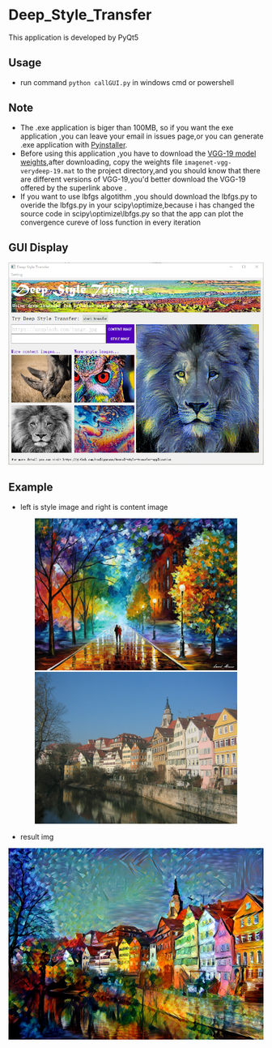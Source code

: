 # Deep_Style_Transfer
This application is developed by PyQt5

## Usage
* run command `python callGUI.py` in windows cmd or powershell
## Note
* The .exe application is biger than 100MB, so if you want the exe application ,you can leave your email in issues page,or you can generate .exe application with [Pyinstaller](https://github.com/pyinstaller/pyinstaller).
* Before using this application ,you have to download the [VGG-19 model weights](http://www.vlfeat.org/matconvnet/pretrained/),after downloading, copy the weights file `imagenet-vgg-verydeep-19.mat` to the project directory,and you should know that there are different versions of VGG-19,you'd better download the VGG-19 offered by the superlink above .
* If you want to use lbfgs algotithm ,you should download the lbfgs.py to overide the lbfgs.py in your scipy\optimize,because i has changed the source code in scipy\optimize\lbfgs.py so that the app can plot the convergence cureve of loss function in every iteration

## GUI Display
<p align="center">
<img src="NeuralStyleTransferSrc/icon/GUI.PNG" width="512"/>
</p>

## Example
* left is style image and right is content image
<p align="center">
<img src="example/FRESHNESS-OF-COLD.jpg" width = "400">
<img src="example/tubingen.jpg" width = "400">
</p>

* result img
<p align="center">
<img src="example/FRESHNESS-OF-COLD-STYLED.png" width = "800">
</p>
